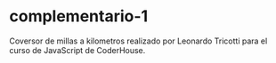 # complementario-1

Coversor de millas a kilometros realizado por Leonardo Tricotti para el curso de JavaScript de CoderHouse. 
